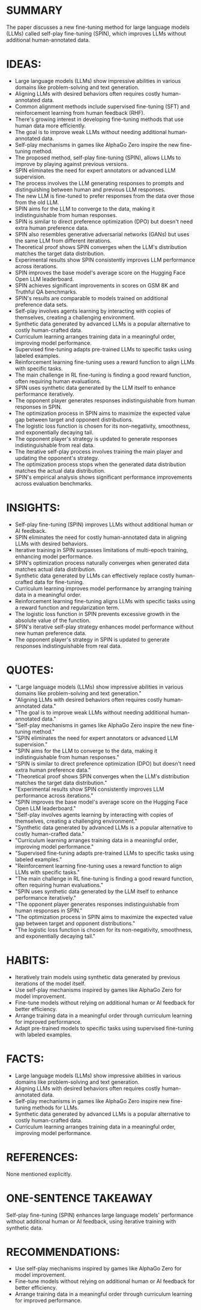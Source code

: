 # SUMMARY
The paper discusses a new fine-tuning method for large language models (LLMs) called self-play fine-tuning (SPIN), which improves LLMs without additional human-annotated data.

# IDEAS:
- Large language models (LLMs) show impressive abilities in various domains like problem-solving and text generation.
- Aligning LLMs with desired behaviors often requires costly human-annotated data.
- Common alignment methods include supervised fine-tuning (SFT) and reinforcement learning from human feedback (RHF).
- There's growing interest in developing fine-tuning methods that use human data more efficiently.
- The goal is to improve weak LLMs without needing additional human-annotated data.
- Self-play mechanisms in games like AlphaGo Zero inspire the new fine-tuning method.
- The proposed method, self-play fine-tuning (SPIN), allows LLMs to improve by playing against previous versions.
- SPIN eliminates the need for expert annotators or advanced LLM supervision.
- The process involves the LLM generating responses to prompts and distinguishing between human and previous LLM responses.
- The new LLM is fine-tuned to prefer responses from the data over those from the old LLM.
- SPIN aims for the LLM to converge to the data, making it indistinguishable from human responses.
- SPIN is similar to direct preference optimization (DPO) but doesn't need extra human preference data.
- SPIN also resembles generative adversarial networks (GANs) but uses the same LLM from different iterations.
- Theoretical proof shows SPIN converges when the LLM's distribution matches the target data distribution.
- Experimental results show SPIN consistently improves LLM performance across iterations.
- SPIN improves the base model's average score on the Hugging Face Open LLM leaderboard.
- SPIN achieves significant improvements in scores on GSM 8K and Truthful QA benchmarks.
- SPIN's results are comparable to models trained on additional preference data sets.
- Self-play involves agents learning by interacting with copies of themselves, creating a challenging environment.
- Synthetic data generated by advanced LLMs is a popular alternative to costly human-crafted data.
- Curriculum learning arranges training data in a meaningful order, improving model performance.
- Supervised fine-tuning adapts pre-trained LLMs to specific tasks using labeled examples.
- Reinforcement learning fine-tuning uses a reward function to align LLMs with specific tasks.
- The main challenge in RL fine-tuning is finding a good reward function, often requiring human evaluations.
- SPIN uses synthetic data generated by the LLM itself to enhance performance iteratively.
- The opponent player generates responses indistinguishable from human responses in SPIN.
- The optimization process in SPIN aims to maximize the expected value gap between target and opponent distributions.
- The logistic loss function is chosen for its non-negativity, smoothness, and exponentially decaying tail.
- The opponent player's strategy is updated to generate responses indistinguishable from real data.
- The iterative self-play process involves training the main player and updating the opponent's strategy.
- The optimization process stops when the generated data distribution matches the actual data distribution.
- SPIN's empirical analysis shows significant performance improvements across evaluation benchmarks.

# INSIGHTS:
- Self-play fine-tuning (SPIN) improves LLMs without additional human or AI feedback.
- SPIN eliminates the need for costly human-annotated data in aligning LLMs with desired behaviors.
- Iterative training in SPIN surpasses limitations of multi-epoch training, enhancing model performance.
- SPIN's optimization process naturally converges when generated data matches actual data distribution.
- Synthetic data generated by LLMs can effectively replace costly human-crafted data for fine-tuning.
- Curriculum learning improves model performance by arranging training data in a meaningful order.
- Reinforcement learning fine-tuning aligns LLMs with specific tasks using a reward function and regularization term.
- The logistic loss function in SPIN prevents excessive growth in the absolute value of the function.
- SPIN's iterative self-play strategy enhances model performance without new human preference data.
- The opponent player's strategy in SPIN is updated to generate responses indistinguishable from real data.

# QUOTES:
- "Large language models (LLMs) show impressive abilities in various domains like problem-solving and text generation."
- "Aligning LLMs with desired behaviors often requires costly human-annotated data."
- "The goal is to improve weak LLMs without needing additional human-annotated data."
- "Self-play mechanisms in games like AlphaGo Zero inspire the new fine-tuning method."
- "SPIN eliminates the need for expert annotators or advanced LLM supervision."
- "SPIN aims for the LLM to converge to the data, making it indistinguishable from human responses."
- "SPIN is similar to direct preference optimization (DPO) but doesn't need extra human preference data."
- "Theoretical proof shows SPIN converges when the LLM's distribution matches the target data distribution."
- "Experimental results show SPIN consistently improves LLM performance across iterations."
- "SPIN improves the base model's average score on the Hugging Face Open LLM leaderboard."
- "Self-play involves agents learning by interacting with copies of themselves, creating a challenging environment."
- "Synthetic data generated by advanced LLMs is a popular alternative to costly human-crafted data."
- "Curriculum learning arranges training data in a meaningful order, improving model performance."
- "Supervised fine-tuning adapts pre-trained LLMs to specific tasks using labeled examples."
- "Reinforcement learning fine-tuning uses a reward function to align LLMs with specific tasks."
- "The main challenge in RL fine-tuning is finding a good reward function, often requiring human evaluations."
- "SPIN uses synthetic data generated by the LLM itself to enhance performance iteratively."
- "The opponent player generates responses indistinguishable from human responses in SPIN."
- "The optimization process in SPIN aims to maximize the expected value gap between target and opponent distributions."
- "The logistic loss function is chosen for its non-negativity, smoothness, and exponentially decaying tail."

# HABITS:
- Iteratively train models using synthetic data generated by previous iterations of the model itself.
- Use self-play mechanisms inspired by games like AlphaGo Zero for model improvement.
- Fine-tune models without relying on additional human or AI feedback for better efficiency.
- Arrange training data in a meaningful order through curriculum learning for improved performance.
- Adapt pre-trained models to specific tasks using supervised fine-tuning with labeled examples.

# FACTS:
- Large language models (LLMs) show impressive abilities in various domains like problem-solving and text generation.
- Aligning LLMs with desired behaviors often requires costly human-annotated data.
- Self-play mechanisms in games like AlphaGo Zero inspire new fine-tuning methods for LLMs.
- Synthetic data generated by advanced LLMs is a popular alternative to costly human-crafted data.
- Curriculum learning arranges training data in a meaningful order, improving model performance.

# REFERENCES:
None mentioned explicitly.

# ONE-SENTENCE TAKEAWAY
Self-play fine-tuning (SPIN) enhances large language models' performance without additional human or AI feedback, using iterative training with synthetic data.

# RECOMMENDATIONS:
- Use self-play mechanisms inspired by games like AlphaGo Zero for model improvement.
- Fine-tune models without relying on additional human or AI feedback for better efficiency.
- Arrange training data in a meaningful order through curriculum learning for improved performance.